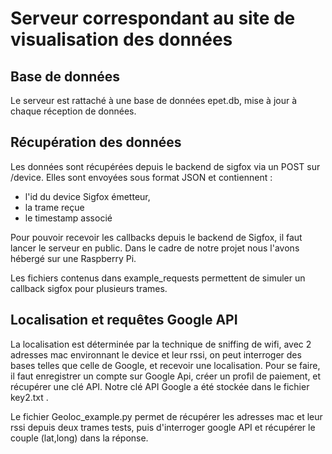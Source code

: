 # Serveur correspondant au site de visualisation des données

## Base de données
Le serveur est rattaché à une base de données epet.db, mise à jour à chaque réception de données.

## Récupération des données
Les données sont récupérées depuis le backend de sigfox via un POST sur /device.
Elles sont envoyées sous format JSON et contiennent :
- l'id du device Sigfox émetteur,
- la trame reçue
- le timestamp associé

Pour pouvoir recevoir les callbacks depuis le backend de Sigfox, il faut lancer le serveur en public. Dans le cadre de notre projet nous l'avons hébergé sur une Raspberry Pi.

Les fichiers contenus dans example_requests permettent de simuler un callback sigfox pour plusieurs trames.
	
## Localisation et requêtes Google API
La localisation est déterminée par la technique de sniffing de wifi, avec 2 adresses mac environnant le device et leur rssi, on peut interroger des bases telles que celle de Google, et recevoir une localisation. Pour se faire, il faut enregistrer un compte sur Google Api, créer un profil de paiement, et récupérer une clé API.
Notre clé API Google a été stockée dans le fichier key2.txt .

Le fichier Geoloc_example.py permet de récupérer les adresses mac et leur rssi depuis deux trames tests, puis d'interroger google API et récupérer le couple (lat,long) dans la réponse. 


